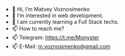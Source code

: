 - 👋 Hi, I’m Matvey Voznosimenko
- 👀 I’m interested in web development.
- 🌱 I am currently learning a Full Stack techs.
- 📫 How to reach me?
- 📫 Telegram: https://t.me/Monyster         
- 📫 E-Mail: m.voznosimenko@gmail.com 

<!---
Monyster/Monyster is a ✨ special ✨ repository because its `README.md` (this file) appears on your GitHub profile.
You can click the Preview link to take a look at your changes.
--->
